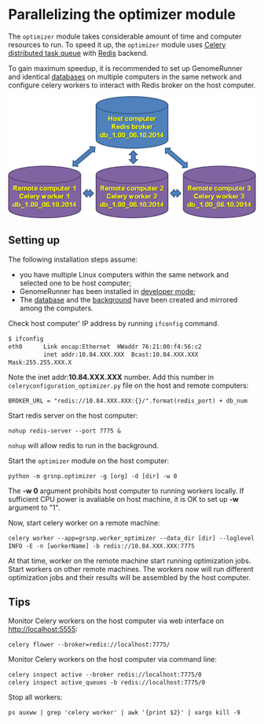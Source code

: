 

Parallelizing the optimizer module
========================================================
The `optimizer` module takes considerable amount of time and computer resources to run. To speed it up, the `optimizer` module uses [Celery distributed task queue](http://www.celeryproject.org/) with [Redis](http://redis.io/) backend.

To gain maximum speedup, it is recommended to set up GenomeRunner and identical [databases](../dbcreator/dbcreator_ucsc.md) on multiple computers in the same network and configure celery workers to interact with Redis broker on the host computer.

![Parallelization overview](../figures/CeleryRedis.png "Parallelization overview")

Setting up
-----------
The following installation steps assume:
* you have multiple Linux computers within the same network and selected one to be host computer;
* GenomeRunner has been installed in [developer mode](../installation/installation.md);
* The [database](../dbcreator/dbcreator_ucsc.md) and the [background](../dbcreator/dbcreatorBackground.md) have been created and mirrored among the computers.

Check host computer' IP address by running `ifconfig` command.
```
$ ifconfig
eth0      Link encap:Ethernet  HWaddr 76:21:00:f4:56:c2  
          inet addr:10.84.XXX.XXX  Bcast:10.84.XXX.XXX  Mask:255.255.XXX.X
```
Note the inet addr:**10.84.XXX.XXX** number. Add this number in `celeryconfiguration_optimizer.py` file on the host and remote computers:
```
BROKER_URL = "redis://10.84.XXX.XXX:{}/".format(redis_port) + db_num
```

Start redis server on the host computer:
```
nohup redis-server --port 7775 &
```
`nohup` will allow redis to run in the background.

Start the `optimizer` module on the host computer:
```
python -m grsnp.optimizer -g [org] -d [dir] -w 0
```
The **-w 0** argument prohibits host computer to running workers locally. If sufficient CPU power is avaliable on host machine, it is OK to set up **-w** argument to "1".

Now, start celery worker on a remote machine:
```
celery worker --app=grsnp.worker_optimizer --data_dir [dir] --loglevel INFO -E -n [workerName] -b redis://10.84.XXX.XXX:7775
```
At that time, worker on the remote machine start running optimization jobs. Start workers on other remote machines. The workers now will run different optimization jobs and their results will be assembled by the host computer.

Tips
-----
Monitor Celery workers on the host computer via web interface on [http://localhost:5555](http://localhost:5555):
```
celery flower --broker=redis://localhost:7775/
```

Monitor Celery workers on the host computer via command line:
```
celery inspect active --broker redis://localhost:7775/0
celery inspect active_queues -b redis://localhost:7775/0
```

Stop all workers:
```
ps auxww | grep 'celery worker' | awk '{print $2}' | xargs kill -9
```
